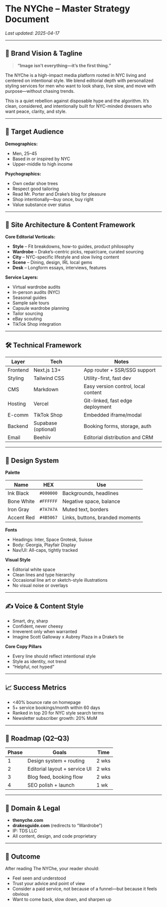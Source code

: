 # The NYChe – Master Strategy Document

_Last updated: 2025-04-17_

---

## 🔭 Brand Vision & Tagline

> **“Image isn’t everything—it’s the first thing.”**

The NYChe is a high-impact media platform rooted in NYC living and centered on intentional style. We blend editorial depth with personalized styling services for men who want to look sharp, live slow, and move with purpose—without chasing trends.

This is a quiet rebellion against disposable hype and the algorithm. It’s clean, considered, and intentionally built for NYC-minded dressers who want peace, clarity, and style.

---

## 🎯 Target Audience

**Demographics:**

- Men, 25–45
- Based in or inspired by NYC
- Upper-middle to high income

**Psychographics:**

- Own cedar shoe trees
- Respect good tailoring
- Read Mr. Porter and Drake’s blog for pleasure
- Shop intentionally—buy once, buy right
- Value substance over status

---

## 🧱 Site Architecture & Content Framework

**Core Editorial Verticals:**

- **Style** – Fit breakdowns, how-to guides, product philosophy
- **Wardrobe** – Drake’s-centric picks, repair/care, curated sourcing
- **City** – NYC-specific lifestyle and slow living content
- **Scene** – Dining, design, IRL local gems
- **Desk** – Longform essays, interviews, features

**Service Layers:**

- Virtual wardrobe audits
- In-person audits (NYC)
- Seasonal guides
- Sample sale tours
- Capsule wardrobe planning
- Tailor sourcing
- eBay scouting
- TikTok Shop integration

---

## 🛠️ Technical Framework

| Layer        | Tech                | Notes                              |
|--------------|---------------------|------------------------------------|
| Frontend     | Next.js 13+         | App router + SSR/SSG support       |
| Styling      | Tailwind CSS        | Utility-first, fast dev            |
| CMS          | Markdown            | Easy version control, local content |
| Hosting      | Vercel              | Git-linked, fast edge deployment   |
| E-comm       | TikTok Shop         | Embedded iframe/modal              |
| Backend      | Supabase (optional) | Booking forms, storage, auth       |
| Email        | Beehiiv             | Editorial distribution and CRM     |

---

## 🧬 Design System

**Palette**

| Name        | HEX        | Use                             |
|-------------|------------|----------------------------------|
| Ink Black   | `#000000`  | Backgrounds, headlines          |
| Bone White  | `#FFFFFF`  | Negative space, balance         |
| Iron Gray   | `#7A7A7A`  | Muted text, borders             |
| Accent Red  | `#4B5067`  | Links, buttons, branded moments |

**Fonts**

- Headings: Inter, Space Grotesk, Suisse
- Body: Georgia, Playfair Display
- Nav/UI: All-caps, tightly tracked

**Visual Style**

- Editorial white space
- Clean lines and type hierarchy
- Occasional line art or sketch-style illustrations
- No visual noise or overlays

---

## ✍️ Voice & Content Style

- Smart, dry, sharp
- Confident, never cheesy
- Irreverent only when warranted
- Imagine Scott Galloway x Aubrey Plaza in a Drake’s tie

**Core Copy Pillars**

- Every line should reflect intentional style
- Style as identity, not trend
- “Helpful, not hyped”

---

## 📈 Success Metrics

- <40% bounce rate on homepage
- 5+ service bookings/month within 60 days
- Ranked in top 20 for NYC style search terms
- Newsletter subscriber growth: 20% MoM

---

## 🧭 Roadmap (Q2–Q3)

| Phase | Goals                        | Time  |
|-------|------------------------------|-------|
| 1     | Design system + routing      | 2 wks |
| 2     | Editorial layout + service UI| 2 wks |
| 3     | Blog feed, booking flow      | 2 wks |
| 4     | SEO polish + launch          | 1 wk  |

---

## 🔗 Domain & Legal

- **thenyche.com**  
- **drakesguide.com** (redirects to “Wardrobe”)
- IP: TDS LLC  
- All content, design, and code proprietary

---

## 🏁 Outcome

After reading The NYChe, your reader should:

- Feel seen and understood
- Trust your advice and point of view
- Consider a paid service, not because of a funnel—but because it feels obvious
- Want to come back, slow down, and sharpen up
